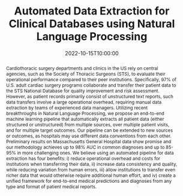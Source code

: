 ---
# Documentation: https://wowchemy.com/docs/managing-content/

title: "Automated Data Extraction for Clinical Databases
using Natural Language Processing"
event:
event_url:
location: Future of OR workshop - INFORMS Annual Meeting 2022
address:
  street:
  city:
  region:
  postcode:
  country:
summary:
abstract: "Cardiothoracic surgery departments and clinics in the US rely on central agencies, such as the Society
of Thoracic Surgeons (STS), to evaluate their operational performance compared to their peer institutions.
Specifically, 97% of U.S. adult cardiac surgery programs collaborate and transfer their patient data to the
STS National Database for quality improvement and risk assessment. However, as patient records primarily
consist of unstructured text reports, such data transfers involve a large operational overhead, requiring
manual data extraction by teams of experienced data managers. Utilizing recent breakthroughs in Natural
Language Processing, we propose an end-to-end machine learning pipeline that automatically extracts all
patient data (either structured or unstructured) from multiple sources, over multiple patient visits, and for
multiple target outcomes. Our pipeline can be extended to new sources or outcomes, as hospitals may use
different data conventions from each other. Preliminary results on Massachusetts General Hospital data show
promise and our methodology achieves up to 98% AUC in common diagnoses and up to 85-95% in more
challenging ones. 
We believe using an automated pipeline for data extraction has four benefits: i) reduce
operational overhead and costs for institutions when transferring their data, ii) increase data consistency and
quality, while reducing variation from human errors, iii) allow institutions to transfer even richer data that
would otherwise require additional human effort, and iv) create a unified framework for end-to-end medical
predictions and diagnoses from any type and format of patient medical reports."

# Talk start and end times.
#   End time can optionally be hidden by prefixing the line with `#`.
date: 2022-10-15T10:00:00
#date_end: 2023-03-06T01:34:00-05:00
all_day: false

# Schedule page publish date (NOT event date).
publishDate: 2023-03-06T01:34:00-05:00

authors: [Dimitris Bertsimas, Agni Orfanoudaki, Periklis Petridis, George Margaritis]
tags: [Natural Language Processing, Deep Learning, Healthcare]

# Is this a featured event? (true/false)
featured: false

# Featured image
# To use, add an image named `featured.jpg/png` to your page's folder. 
# Focal points: Smart, Center, TopLeft, Top, TopRight, Left, Right, BottomLeft, Bottom, BottomRight.
image:
  caption: ""
  focal_point: ""
  preview_only: false

# Custom links (optional).
#   Uncomment and edit lines below to show custom links.
# links:
# - name: Follow
#   url: https://twitter.com
#   icon_pack: fab
#   icon: twitter

# Optional filename of your slides within your event's folder or a URL.
url_slides: uploads/sts.pdf

url_code:
url_pdf:
url_video:

# Markdown Slides (optional).
#   Associate this event with Markdown slides.
#   Simply enter your slide deck's filename without extension.
#   E.g. `slides = "example-slides"` references `content/slides/example-slides.md`.
#   Otherwise, set `slides = ""`.
slides: ""

# Projects (optional).
#   Associate this post with one or more of your projects.
#   Simply enter your project's folder or file name without extension.
#   E.g. `projects = ["internal-project"]` references `content/project/deep-learning/index.md`.
#   Otherwise, set `projects = []`.
projects: []
---